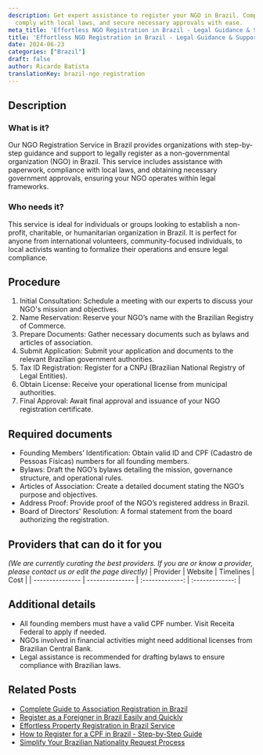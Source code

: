 ```yaml
---
description: Get expert assistance to register your NGO in Brazil. Complete paperwork,
  comply with local laws, and secure necessary approvals with ease.
meta_title: 'Effortless NGO Registration in Brazil - Legal Guidance & Support'
title: 'Effortless NGO Registration in Brazil - Legal Guidance & Support'
date: 2024-06-23
categories: ["Brazil"]
draft: false
author: Ricardo Batista
translationKey: brazil-ngo_registration
---
```



## Description
### What is it?
Our NGO Registration Service in Brazil provides organizations with step-by-step guidance and support to legally register as a non-governmental organization (NGO) in Brazil. This service includes assistance with paperwork, compliance with local laws, and obtaining necessary government approvals, ensuring your NGO operates within legal frameworks.

### Who needs it?
This service is ideal for individuals or groups looking to establish a non-profit, charitable, or humanitarian organization in Brazil. It is perfect for anyone from international volunteers, community-focused individuals, to local activists wanting to formalize their operations and ensure legal compliance.

## Procedure

1. Initial Consultation: Schedule a meeting with our experts to discuss your NGO's mission and objectives.
2. Name Reservation: Reserve your NGO’s name with the Brazilian Registry of Commerce.
3. Prepare Documents: Gather necessary documents such as bylaws and articles of association.
4. Submit Application: Submit your application and documents to the relevant Brazilian government authorities.
5. Tax ID Registration: Register for a CNPJ (Brazilian National Registry of Legal Entities).
6. Obtain License: Receive your operational license from municipal authorities.
7. Final Approval: Await final approval and issuance of your NGO registration certificate.


## Required documents

- Founding Members’ Identification: Obtain valid ID and CPF (Cadastro de Pessoas Físicas) numbers for all founding members.
- Bylaws: Draft the NGO’s bylaws detailing the mission, governance structure, and operational rules.
- Articles of Association: Create a detailed document stating the NGO’s purpose and objectives.
- Address Proof: Provide proof of the NGO’s registered address in Brazil.
- Board of Directors' Resolution: A formal statement from the board authorizing the registration.


## Providers that can do it for you
_(We are currently curating the best providers. If you are or know a provider, please contact us or edit the page directly)_
| Provider        |     Website     |     Timelines    |       Cost      |
| --------------- | --------------- |  :-------------: | :-------------: |

## Additional details

- All founding members must have a valid CPF number. Visit Receita Federal to apply if needed.
- NGOs involved in financial activities might need additional licenses from Brazilian Central Bank.
- Legal assistance is recommended for drafting bylaws to ensure compliance with Brazilian laws.

## Related Posts

- [Complete Guide to Association Registration in Brazil](https://tramitit.com/guides/brazil/association_registration/)
- [Register as a Foreigner in Brazil Easily and Quickly](https://tramitit.com/guides/brazil/foreigners_registration/)
- [Effortless Property Registration in Brazil Service](https://tramitit.com/guides/brazil/property_registration/)
- [How to Register for a CPF in Brazil - Step-by-Step Guide](https://tramitit.com/guides/brazil/cpf_registration/)
- [Simplify Your Brazilian Nationality Request Process](https://tramitit.com/guides/brazil/nationality_request/)